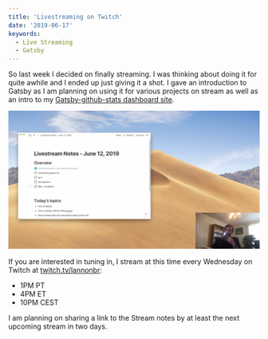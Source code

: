 ```yaml
---
title: 'Livestreaming on Twitch'
date: '2019-06-17'
keywords:
  - Live Streaming
  - Gatsby
---
```


So last week I decided on finally streaming. I was thinking about doing it for quite awhile and I ended up just giving it a shot. I gave an introduction to Gatsby as I am planning on using it for various projects on stream as well as an intro to my [Gatsby-github-stats dashboard site](https://gatsby-github-stats.netlify.com/).

![Stream Screenshot](images/StreamScreenshot.png)

If you are interested in tuning in, I stream at this time every Wednesday on Twitch at [twitch.tv/lannonbr](https://twitch.tv/lannonbr/):

- 1PM PT
- 4PM ET
- 10PM CEST

I am planning on sharing a link to the Stream notes by at least the next upcoming stream in two days.
